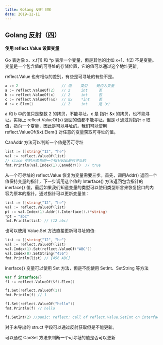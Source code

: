 ```yaml
---
title: Golang 反射（四）
date: 2019-12-11
---
```



## Golang 反射（四）



#### 使用 reflect.Value 设置变量

Go 表达像 x、x.f[1] 和 *p 表示一个变量，但是其他的比如 x+1、f(2) 不是变量。变量是一个包含值的可寻址的存储位置，它的值可以通过这个地址更新。

reflect.Value 也有相似的差别，有些是可寻址的有些不是。
```go
x := 2                    // 值    类型    是否为变量
a := reflect.ValueOf(2)   // 2     int     否
b := reflect.ValueOf(x)   // 2     int     否
c := reflect.ValueOf(&x)  // &x    *int    否
d := c.Elem()             // 2     int     是（x）
```
a 和 b 中的值只是整数 2 的拷贝，不能寻址。c 是 指针 &x 的拷贝，也不能寻址。实际上 reflect.ValueOf(x) 返回的值都不能寻址。但是 d 通过对指针 c 取值，指向一个变量，因此是可以寻址的。我们可以使用 reflect.ValueOf(&x).Elem() 对任意的变量获取可寻址的值。

CanAddr 方法可以判断一个值是否可寻址

```go
list := []string{"12", "he"}
val := reflect.ValueOf(list)
// slice 中的元素指向一个指针因此是可寻址的
fmt.Println(val.Index(1).CanAddr())  // true
```

从一个可寻址的 reflect.Value 恢复为变量需要三步。首先，调用Addr() 返回一个值保持变量的指针，下一步调用这个值的 Interface() 方法返回包含指针的 inerface{} 值，最后如果我们知道变量的类型可以使用类型断言来恢复接口的内容为原本的指针。通过指针可以更新变量值：

```go
list := []string{"12", "he"}
val := reflect.ValueOf(list)
pt := val.Index(1).Addr().Interface().(*string)
*pt = "abc"
fmt.Println(list) // [12 abc]
```
也可以使用 Value.Set 方法直接更新可寻址的值:

```go
list := []string{"12", "he"}
val := reflect.ValueOf(list)
val.Index(1).Set(reflect.ValueOf("ABC"))
val.Index(0).SetString("456")
fmt.Println(list) // [456 ABC]
```

inerface{} 变量可以使用 Set 方法，但是不能使用 SetInt、SetString 等方法

```go
var f interface{}
f1 := reflect.ValueOf(&f).Elem()

f1.Set(reflect.ValueOf(1))
fmt.Println(f) // 1

f1.Set(reflect.ValueOf("hello"))
fmt.Println(f) // hello

f1.SetInt(2) //panic: reflect: call of reflect.Value.SetInt on interface Value
```

对于未导出的 struct 字段可以通过反射获取但是不能更新。

可以通过 CanSet 方法来判断一个可寻址的值是否可以更新